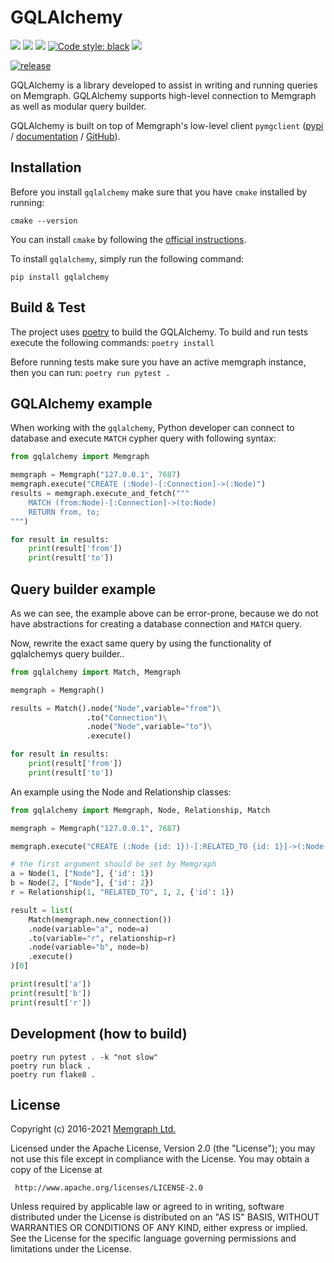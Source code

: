 # GQLAlchemy


<p>
    <a href="https://github.com/memgraph/gqlalchemy/actions"><img src="https://github.com/memgraph/gqlalchemy/workflows/Build%20and%20Test/badge.svg" /></a>
    <a href="https://github.com/memgraph/gqlalchemy/blob/main/LICENSE"><img src="https://img.shields.io/github/license/memgraph/gqlalchemy" /></a>
    <a href="https://pypi.org/project/gqlalchemy"><img src="https://img.shields.io/pypi/v/gqlalchemy" /></a>
    <a href="https://github.com/psf/black"><img alt="Code style: black" src="https://img.shields.io/badge/code%20style-black-000000.svg"></a>
    <a href="https://github.com/memgraph/gqlalchemy/stargazers" alt="Stargazers"><img src="https://img.shields.io/github/stars/memgraph/gqlalchemy?style=social" /></a>
</p>


[![release](https://progress-bar.dev/10/?width=800&title=release%201.1&color=f0ad4e)](https://github.com/memgraph/gqlalchemy/milestone/1)

GQLAlchemy is a library developed to assist in writing and running queries on Memgraph. GQLAlchemy supports high-level connection to Memgraph as well as modular query builder.

GQLAlchemy is built on top of Memgraph's low-level client `pymgclient`
([pypi](https://pypi.org/project/pymgclient/) /
[documentation](https://memgraph.github.io/pymgclient/) /
[GitHub](https://github.com/memgraph/pymgclient)).

## Installation

Before you install `gqlalchemy` make sure that you have `cmake` installed by running:
```
cmake --version
```
You can install `cmake` by following the [official instructions](https://cgold.readthedocs.io/en/latest/first-step/installation.html#).

To install `gqlalchemy`, simply run the following command:
```
pip install gqlalchemy
```

## Build & Test

The project uses [poetry](https://python-poetry.org/) to build the GQLAlchemy. To build and run tests execute the following commands:
`poetry install`

Before running tests make sure you have an active memgraph instance, then you can run:
`poetry run pytest .`

## GQLAlchemy example


When working with the `gqlalchemy`, Python developer can connect to database and execute `MATCH` cypher query with following syntax:

```python
from gqlalchemy import Memgraph

memgraph = Memgraph("127.0.0.1", 7687)
memgraph.execute("CREATE (:Node)-[:Connection]->(:Node)")
results = memgraph.execute_and_fetch("""
    MATCH (from:Node)-[:Connection]->(to:Node)
    RETURN from, to;
""")

for result in results:
    print(result['from'])
    print(result['to'])
```

## Query builder example

As we can see, the example above can be error-prone, because we do not have abstractions for creating a database connection and `MATCH` query.

Now, rewrite the exact same query by using the functionality of gqlalchemys query builder..

```python
from gqlalchemy import Match, Memgraph

memgraph = Memgraph()

results = Match().node("Node",variable="from")\
                 .to("Connection")\
                 .node("Node",variable="to")\
                 .execute()

for result in results:
    print(result['from'])
    print(result['to'])
```

An example using the Node and Relationship classes:
```python
from gqlalchemy import Memgraph, Node, Relationship, Match

memgraph = Memgraph("127.0.0.1", 7687)

memgraph.execute("CREATE (:Node {id: 1})-[:RELATED_TO {id: 1}]->(:Node {id: 2})")

# the first argument should be set by Memgraph
a = Node(1, ["Node"], {'id': 1})
b = Node(2, ["Node"], {'id': 2})
r = Relationship(1, "RELATED_TO", 1, 2, {'id': 1})

result = list(
    Match(memgraph.new_connection())
    .node(variable="a", node=a)
    .to(variable="r", relationship=r)
    .node(variable="b", node=b)
    .execute()
)[0]

print(result['a'])
print(result['b'])
print(result['r'])
```

## Development (how to build)
```
poetry run pytest . -k "not slow"
poetry run black .
poetry run flake8 .
```
## License

Copyright (c) 2016-2021 [Memgraph Ltd.](https://memgraph.com)

Licensed under the Apache License, Version 2.0 (the "License"); you may not use
this file except in compliance with the License. You may obtain a copy of the
License at

     http://www.apache.org/licenses/LICENSE-2.0

Unless required by applicable law or agreed to in writing, software distributed
under the License is distributed on an "AS IS" BASIS, WITHOUT WARRANTIES OR
CONDITIONS OF ANY KIND, either express or implied. See the License for the
specific language governing permissions and limitations under the License.
